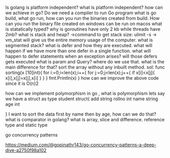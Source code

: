 Is golang is platform independent? what is platform independent? how can we achieve in go?
Do we need a compiler to run Go program
what is go build, what go run, how can you run the binaries created from build. How can you run the binary file created on windows can be run on macos
what is statatically typed?
why is goroutines have only 2 kb while threads have 2mb?
what is stack and heap?
->command to get stack size: ulimit -s
-> vm_stat will give us the entire memory usage of the computer.
what is segmented stack?
what is defer and how they are executed. what will happen if we have more than one defer in a single function. what will happen to defer statements when an exception arises? will those defers gets executed
what is param and Query? where do we use that. what is the main difference for that?
sort the array without any inbuilt method.
sol: func sorting(x [10]int){
	for i:=0;i<len(x);i++{
		for j:=0;j<len(x);j++{
			if x[i]<x[j]{
				x[i],x[j]=x[j],x[i]
			}
		}
	}
	fmt.Println(x)
}
 how can we improve the above code since it is O(n)2

 how can we implement polymorphism in go , what is polymorphism
 lets say we have a struct as 
 type student struct{
	add string
	rollno int
	name string
	age int

} I want to sort the data first by name then by age, how can we do that?
what is comparator in golang?
what is array, slice and difference.
reference type and static type

go concurrency patterns

https://medium.com/@gopinathr143/go-concurrency-patterns-a-deep-dive-a2750f98a102